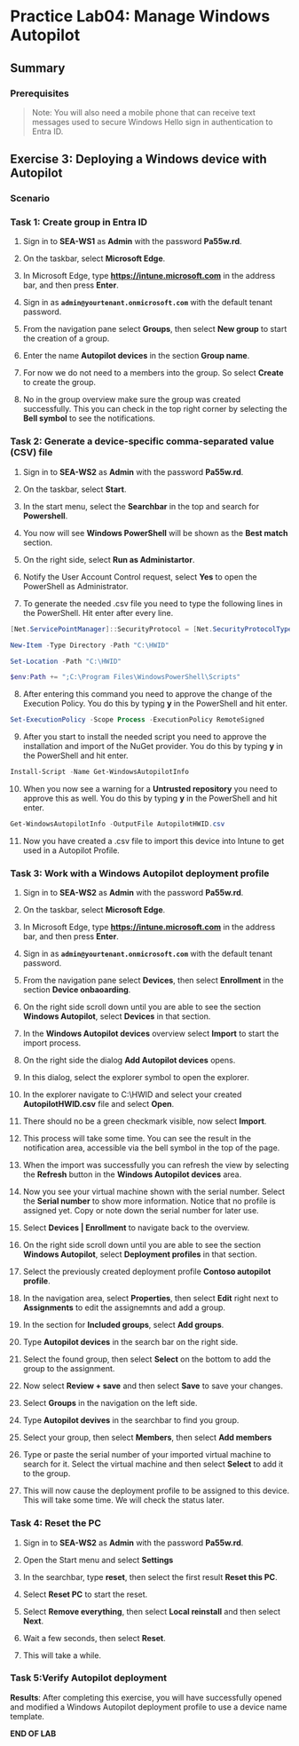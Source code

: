 # Practice Lab04: Manage Windows Autopilot

## Summary

### Prerequisites

  > Note: You will also need a mobile phone that can receive text messages used to secure Windows Hello sign in authentication to Entra ID.

## Exercise 3: Deploying a Windows device with Autopilot

### Scenario

### Task 1: Create group in Entra ID

1. Sign in to **SEA-WS1** as **Admin** with the password **Pa55w.rd**.

2. On the taskbar, select **Microsoft Edge**.

3. In Microsoft Edge, type **https://intune.microsoft.com** in the  address bar, and then press **Enter**. 

4. Sign in as **`admin@yourtenant.onmicrosoft.com`** with the default tenant password.

5. From the navigation pane select **Groups**, then select **New group** to start the creation of a group.

6. Enter the name **Autopilot devices** in the section **Group name**.

7. For now we do not need to a members into the group. So select **Create** to create the group. 

8. No in the group overview make sure the group was created successfully. This you can check in the top right corner by selecting the **Bell symbol** to see the notifications.

### Task 2: Generate a device-specific comma-separated value (CSV) file

1. Sign in to **SEA-WS2** as **Admin** with the password **Pa55w.rd**.

2. On the taskbar, select **Start**.

3. In the start menu, select the **Searchbar** in the top and search for **Powershell**.

4. You now will see **Windows PowerShell** will be shown as the **Best match** section. 

5. On the right side, select **Run as Administartor**.

6. Notify the User Account Control request, select **Yes** to open the PowerShell as Administrator.

7. To generate the needed .csv file you need to type the following lines in the PowerShell.
Hit enter after every line.

```Powershell
[Net.ServicePointManager]::SecurityProtocol = [Net.SecurityProtocolType]::Tls12
```

```Powershell
New-Item -Type Directory -Path "C:\HWID"
```

```Powershell
Set-Location -Path "C:\HWID"
```

```Powershell
$env:Path += ";C:\Program Files\WindowsPowerShell\Scripts"
```
8. After entering this command you need to approve the change of the Execution Policy. You do this by typing **y** in the PowerShell and hit enter.

```Powershell
Set-ExecutionPolicy -Scope Process -ExecutionPolicy RemoteSigned
```

9. After you start to install the needed script you need to approve the installation and import of the NuGet provider. You do this by typing **y** in the PowerShell and hit enter. 

```Powershell
Install-Script -Name Get-WindowsAutopilotInfo
```
10. When you now see a warning for a **Untrusted repository** you need to approve this as well. You do this by typing **y** in the PowerShell and hit enter. 

```Powershell
Get-WindowsAutopilotInfo -OutputFile AutopilotHWID.csv
```

11. Now you have created a .csv file to import this device into Intune to get used in a Autopilot Profile. 

### Task 3: Work with a Windows Autopilot deployment profile

1. Sign in to **SEA-WS2** as **Admin** with the password **Pa55w.rd**.

2. On the taskbar, select **Microsoft Edge**.

3. In Microsoft Edge, type **https://intune.microsoft.com** in the  address bar, and then press **Enter**. 

4. Sign in as **`admin@yourtenant.onmicrosoft.com`** with the default tenant password.

5. From the navigation pane select **Devices**, then select **Enrollment** in the section **Device onbaoarding**.

6. On the right side scroll down until you are able to see the section **Windows Autopilot**, select **Devices** in that section.

7. In the **Windows Autopilot devices** overview select **Import** to start the import process.

8. On the right side the dialog **Add Autopilot devices** opens.

9. In this dialog, select the explorer symbol to open the explorer.

10. In the explorer navigate to C:\HWID and select your created **AutopilotHWID.csv** file and select **Open**.

11. There should no be a green checkmark visible, now select **Import**.

12. This process will take some time. You can see the result in the notification area, accessible via the bell symbol in the top of the page. 

13. When the import was successfully you can refresh the view by selecting the **Refresh** button in the **Windows Autopilot devices** area. 

14. Now you see your virtual machine shown with the serial number. Select the **Serial number** to show more information. Notice that no profile is assigned yet. Copy or note down the serial number for later use.

15. Select **Devices | Enrollment** to navigate back to the overview.

16. On the right side scroll down until you are able to see the section **Windows Autopilot**, select **Deployment profiles** in that section.

17. Select the previously created deployment profile **Contoso autopilot profile**.

18. In the navigation area, select **Properties**, then select **Edit** right next to **Assignments** to edit the assignemnts and add a group.

19. In the section for **Included groups**, select **Add groups**.

20. Type **Autopilot devices** in the search bar on the right side. 

21. Select the found group, then select **Select** on the bottom to add the group to the assignment.

22. Now select **Review + save** and then select **Save** to save your changes. 

23. Select **Groups** in the navigation on the left side.

24. Type **Autopilot devives** in the searchbar to find you group.

25. Select your group, then select **Members**, then select **Add members**

26. Type or paste the serial number of your imported virtual machine to search for it. Select the virtual machine and then select **Select** to add it to the group.

27. This will now cause the deployment profile to be assigned to this device. This will take some time. We will check the status later.

### Task 4: Reset the PC

1. Sign in to **SEA-WS2** as **Admin** with the password **Pa55w.rd**.

2. Open the Start menu and select **Settings**

3. In the searchbar, type **reset**, then select the first result **Reset this PC**.

4. Select **Reset PC** to start the reset.

5. Select **Remove everything**, then select **Local reinstall** and then select **Next**.

6. Wait a few seconds, then select **Reset**.

7. This will take a while.

### Task 5:Verify Autopilot deployment

**Results**: After completing this exercise, you will have successfully opened and modified a Windows Autopilot deployment profile to use a device name template.

**END OF LAB**